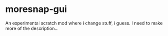 # moresnap-gui
An experimental scratch mod where i change stuff, i guess.
I need to make more of the description...
